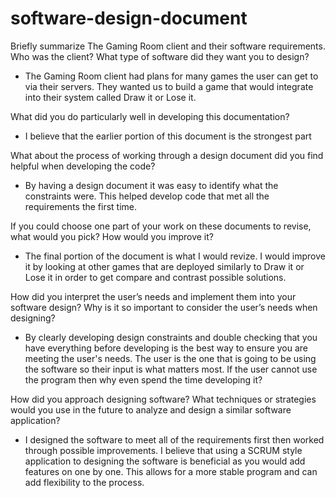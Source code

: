 # software-design-document
Briefly summarize The Gaming Room client and their software requirements. Who was the client? What type of software did they want you to design?
- The Gaming Room client had plans for many games the user can get to via their servers. They wanted us to build a game that would integrate into their system called Draw it or Lose it. 

What did you do particularly well in developing this documentation?
- I believe that the earlier portion of this document is the strongest part 

What about the process of working through a design document did you find helpful when developing the code?
- By having a design document it was easy to identify what the constraints were. This helped develop code that met all the requirements the first time. 

If you could choose one part of your work on these documents to revise, what would you pick? How would you improve it?
- The final portion of the document is what I would revize. I would improve it by looking at other games that are deployed similarly to Draw it or Lose it in order to get compare and contrast possible solutions. 

How did you interpret the user’s needs and implement them into your software design? Why is it so important to consider the user’s needs when designing?
- By clearly developing design constraints and double checking that you have everything before developing is the best way to ensure you are meeting the user's needs. The user is the one that is going to be using the software so their input is what matters most. If the user cannot use the program then why even spend the time developing it?

How did you approach designing software? What techniques or strategies would you use in the future to analyze and design a similar software application?
- I designed the software to meet all of the requirements first then worked through possible improvements. I believe that using a SCRUM style application to designing the software is beneficial as you would add features on one by one. This allows for a more stable program and can add flexibility to the process. 
